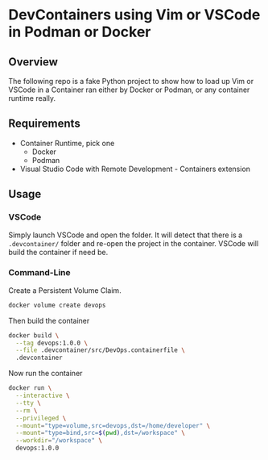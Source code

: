 # DevContainers using Vim or VSCode in Podman or Docker

## Overview

The following repo is a fake Python project to show how to load up Vim or
VSCode in a Container ran either by Docker or Podman, or any container runtime
really.

## Requirements

* Container Runtime, pick one
  * Docker
  * Podman
* Visual Studio Code with Remote Development - Containers extension

## Usage

### VSCode

Simply launch VSCode and open the folder. It will detect that there is a
`.devcontainer/` folder and re-open the project in the container. VSCode will
build the container if need be.

### Command-Line

Create a Persistent Volume Claim.

```bash
docker volume create devops
```

Then build the container

```bash
docker build \
  --tag devops:1.0.0 \
  --file .devcontainer/src/DevOps.containerfile \
  .devcontainer
```

Now run the container

```bash
docker run \
  --interactive \
  --tty \
  --rm \
  --privileged \
  --mount="type=volume,src=devops,dst=/home/developer" \
  --mount="type=bind,src=$(pwd),dst=/workspace" \
  --workdir="/workspace" \
  devops:1.0.0
```
